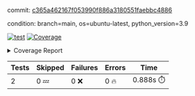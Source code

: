 commit: [c365a462167f053990f886a3180551faebbc4886](https://github.com/rcmdnk/s3-reader/tree/c365a462167f053990f886a3180551faebbc4886)

condition: branch=main, os=ubuntu-latest, python_version=3.9

[![test](https://github.com/rcmdnk/s3-reader/actions/workflows/test.yml/badge.svg)](https://github.com/rcmdnk/s3-reader/actions/runs/17772826420)
<a href="https://github.com/rcmdnk/s3-reader/blob/c365a462167f053990f886a3180551faebbc4886/README.md"><img alt="Coverage" src="https://img.shields.io/badge/Coverage-36%25-red.svg" /></a><details><summary>Coverage Report </summary><table><tr><th>File</th><th>Stmts</th><th>Miss</th><th>Cover</th><th>Missing</th></tr><tbody><tr><td colspan="5"><b>src/s3_reader</b></td></tr><tr><td>&nbsp; &nbsp;<a href="https://github.com/rcmdnk/s3-reader/blob/c365a462167f053990f886a3180551faebbc4886/src/s3_reader/__init__.py">\_\_init\_\_.py</a></td><td>8</td><td>2</td><td>75%</td><td><a href="https://github.com/rcmdnk/s3-reader/blob/c365a462167f053990f886a3180551faebbc4886/src/s3_reader/__init__.py#L11-L12">11&ndash;12</a></td></tr><tr><td>&nbsp; &nbsp;<a href="https://github.com/rcmdnk/s3-reader/blob/c365a462167f053990f886a3180551faebbc4886/src/s3_reader/file.py">file.py</a></td><td>93</td><td>64</td><td>31%</td><td><a href="https://github.com/rcmdnk/s3-reader/blob/c365a462167f053990f886a3180551faebbc4886/src/s3_reader/file.py#L60-L63">60&ndash;63</a>, <a href="https://github.com/rcmdnk/s3-reader/blob/c365a462167f053990f886a3180551faebbc4886/src/s3_reader/file.py#L66">66</a>, <a href="https://github.com/rcmdnk/s3-reader/blob/c365a462167f053990f886a3180551faebbc4886/src/s3_reader/file.py#L69-L76">69&ndash;76</a>, <a href="https://github.com/rcmdnk/s3-reader/blob/c365a462167f053990f886a3180551faebbc4886/src/s3_reader/file.py#L79-L81">79&ndash;81</a>, <a href="https://github.com/rcmdnk/s3-reader/blob/c365a462167f053990f886a3180551faebbc4886/src/s3_reader/file.py#L85-L91">85&ndash;91</a>, <a href="https://github.com/rcmdnk/s3-reader/blob/c365a462167f053990f886a3180551faebbc4886/src/s3_reader/file.py#L95-L99">95&ndash;99</a>, <a href="https://github.com/rcmdnk/s3-reader/blob/c365a462167f053990f886a3180551faebbc4886/src/s3_reader/file.py#L104-L150">104&ndash;150</a>, <a href="https://github.com/rcmdnk/s3-reader/blob/c365a462167f053990f886a3180551faebbc4886/src/s3_reader/file.py#L153-L165">153&ndash;165</a></td></tr><tr><td><b>TOTAL</b></td><td><b>103</b></td><td><b>66</b></td><td><b>36%</b></td><td>&nbsp;</td></tr></tbody></table></details>

| Tests | Skipped | Failures | Errors | Time |
| ----- | ------- | -------- | -------- | ------------------ |
| 2 | 0 :zzz: | 0 :x: | 0 :fire: | 0.888s :stopwatch: |

